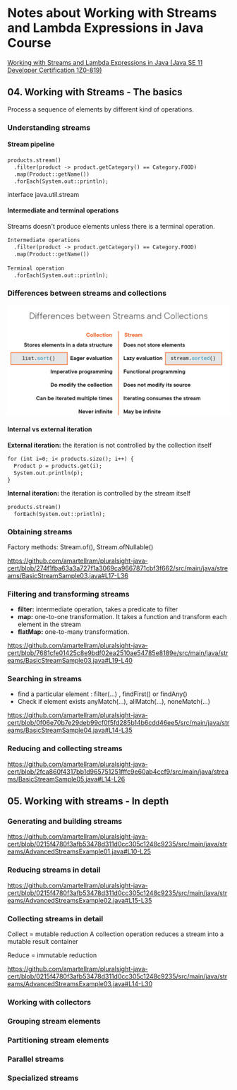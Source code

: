 # Notes about Working with Streams and Lambda Expressions in Java Course

[Working with Streams and Lambda Expressions in Java (Java SE 11 Developer Certification 1Z0-819)](https://app.pluralsight.com/library/courses/streams-lambda-expressions-java-se-11-developer-certification-1z0-819/table-of-contents)

## 04. Working with Streams - The basics

Process a sequence of elements by different kind of operations.

### Understanding streams

#### Stream pipeline

```
products.stream()
  .filter(product -> product.getCategory() == Category.FOOD)
  .map(Product::getName())
  .forEach(System.out::println);

```

interface java.util.stream

#### Intermediate and terminal operations

Streams doesn't produce elements unless there is a terminal operation.

```
Intermediate operations
  .filter(product -> product.getCategory() == Category.FOOD)
  .map(Product::getName())

Terminal operation
  .forEach(System.out::println);
```

### Differences between streams and collections

![image.png](assets/image.png)

#### Internal vs external iteration

**External iteration:** the iteration is not controlled by the collection itself

```
for (int i=0; i< products.size(); i++) {
  Product p = products.get(i);
  System.out.println(p);
}
```

**Internal iteration:** the iteration is controlled by the stream itself

```
products.stream()
  forEach(System.out::println);
```

### Obtaining streams

Factory methods: Stream.of(), Stream.ofNullable()

https://github.com/amartellram/pluralsight-java-cert/blob/274f1fba63a3a727f1a3069ca9667871cbf3f662/src/main/java/streams/BasicStreamSample03.java#L17-L36

### Filtering and transforming streams

* **filter:** intermediate operation, takes a predicate to filter
* **map:** one-to-one transformation. It takes a function and transform each element in the stream
* **flatMap:** one-to-many transformation.

https://github.com/amartellram/pluralsight-java-cert/blob/7681cfe01425c8e9bdf02ea2510ae54785e8189e/src/main/java/streams/BasicStreamSample03.java#L19-L40

### Searching in streams

* find a particular element : filter(...) , findFirst() or findAny()
* Check if element exists anyMatch(...), allMatch(...), noneMatch(...)

https://github.com/amartellram/pluralsight-java-cert/blob/0f06e70b7e29deb99cf0f5fd285b14b6cdd46ee5/src/main/java/streams/BasicStreamSample04.java#L14-L35

### Reducing and collecting streams

https://github.com/amartellram/pluralsight-java-cert/blob/2fca860f4317bb1d965751251fffc9e60ab4ccf9/src/main/java/streams/BasicStreamSample05.java#L14-L26

## 05. Working with streams - In depth

### Generating and building streams

https://github.com/amartellram/pluralsight-java-cert/blob/0215f4780f3afb53478d311d0cc305c1248c9235/src/main/java/streams/AdvancedStreamsExample01.java#L10-L25

### Reducing streams in detail

https://github.com/amartellram/pluralsight-java-cert/blob/0215f4780f3afb53478d311d0cc305c1248c9235/src/main/java/streams/AdvancedStreamsExample02.java#L15-L35

### Collecting streams in detail

Collect = mutable reduction
A collection operation reduces a stream into a mutable result container

Reduce = immutable reduction

https://github.com/amartellram/pluralsight-java-cert/blob/0215f4780f3afb53478d311d0cc305c1248c9235/src/main/java/streams/AdvancedStreamsExample03.java#L14-L30

### Working with collectors

### Grouping stream elements

### Partitioning stream elements

### Parallel streams

### Specialized streams

